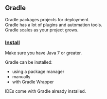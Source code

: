## Gradle

Gradle packages projects for deployment.  
Gradle has a lot of plugins and automation tools.  
Gradle scales as your project grows.  

### [Install](https://gradle.org/install/)

Make sure you have Java 7 or greater.  

Gradle can be installed:  
* using a package manager
* manually
* with Gradle Wrapper

IDEs come with Gradle already installed.  